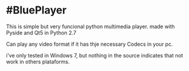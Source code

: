 #BluePlayer
==========

This is simple but very funcional python multimedia player.
made with Pyside and Qt5 in Python 2.7



Can play any video format if it has thje necessary Codecs in your pc.

i've only tested in Windows 7, but nothing in the source indicates that not work in others plataforms. 